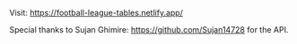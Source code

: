 Visit: https://football-league-tables.netlify.app/

Special thanks to Sujan Ghimire: https://github.com/Sujan14728 for the API.
